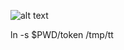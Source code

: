 ![alt text](https://cdn.discordapp.com/attachments/1015186220227231825/1126841126897332244/image.png)


ln -s $PWD/token /tmp/tt
